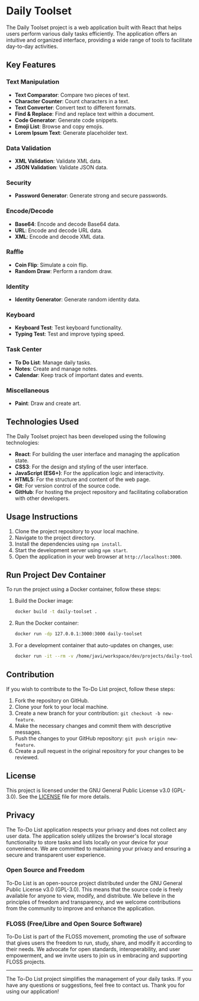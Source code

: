 
# Daily Toolset

The Daily Toolset project is a web application built with React that helps users perform various daily tasks efficiently. The application offers an intuitive and organized interface, providing a wide range of tools to facilitate day-to-day activities.

## Key Features

### Text Manipulation
- **Text Comparator**: Compare two pieces of text.
- **Character Counter**: Count characters in a text.
- **Text Converter**: Convert text to different formats.
- **Find & Replace**: Find and replace text within a document.
- **Code Generator**: Generate code snippets.
- **Emoji List**: Browse and copy emojis.
- **Lorem Ipsum Text**: Generate placeholder text.

### Data Validation
- **XML Validation**: Validate XML data.
- **JSON Validation**: Validate JSON data.

### Security
- **Password Generator**: Generate strong and secure passwords.

### Encode/Decode
- **Base64**: Encode and decode Base64 data.
- **URL**: Encode and decode URL data.
- **XML**: Encode and decode XML data.

### Raffle
- **Coin Flip**: Simulate a coin flip.
- **Random Draw**: Perform a random draw.

### Identity
- **Identity Generator**: Generate random identity data.

### Keyboard
- **Keyboard Test**: Test keyboard functionality.
- **Typing Test**: Test and improve typing speed.

### Task Center
- **To Do List**: Manage daily tasks.
- **Notes**: Create and manage notes.
- **Calendar**: Keep track of important dates and events.

### Miscellaneous
- **Paint**: Draw and create art.

## Technologies Used

The Daily Toolset project has been developed using the following technologies:

- **React**: For building the user interface and managing the application state.
- **CSS3**: For the design and styling of the user interface.
- **JavaScript (ES6+)**: For the application logic and interactivity.
- **HTML5**: For the structure and content of the web page.
- **Git**: For version control of the source code.
- **GitHub**: For hosting the project repository and facilitating collaboration with other developers.

## Usage Instructions

1. Clone the project repository to your local machine.
2. Navigate to the project directory.
3. Install the dependencies using `npm install`.
4. Start the development server using `npm start`.
5. Open the application in your web browser at `http://localhost:3000`.

## Run Project Dev Container

To run the project using a Docker container, follow these steps:

1. Build the Docker image:
   ```sh
   docker build -t daily-toolset .
   ```

2. Run the Docker container:
   ```sh
   docker run -dp 127.0.0.1:3000:3000 daily-toolset
   ```

3. For a development container that auto-updates on changes, use:
   ```sh
   docker run -it --rm -v /home/javi/workspace/dev/projects/daily-toolset:/app -p 3000:3000 daily-toolset
   ```

## Contribution

If you wish to contribute to the To-Do List project, follow these steps:

1. Fork the repository on GitHub.
2. Clone your fork to your local machine.
3. Create a new branch for your contribution: `git checkout -b new-feature`.
4. Make the necessary changes and commit them with descriptive messages.
5. Push the changes to your GitHub repository: `git push origin new-feature`.
6. Create a pull request in the original repository for your changes to be reviewed.

## License

This project is licensed under the GNU General Public License v3.0 (GPL-3.0). See the [LICENSE](LICENSE) file for more details.

## Privacy

The To-Do List application respects your privacy and does not collect any user data. The application solely utilizes the browser's local storage functionality to store tasks and lists locally on your device for your convenience. We are committed to maintaining your privacy and ensuring a secure and transparent user experience.

### Open Source and Freedom

To-Do List is an open-source project distributed under the GNU General Public License v3.0 (GPL-3.0). This means that the source code is freely available for anyone to view, modify, and distribute. We believe in the principles of freedom and transparency, and we welcome contributions from the community to improve and enhance the application.

### FLOSS (Free/Libre and Open Source Software)

To-Do List is part of the FLOSS movement, promoting the use of software that gives users the freedom to run, study, share, and modify it according to their needs. We advocate for open standards, interoperability, and user empowerment, and we invite users to join us in embracing and supporting FLOSS projects.

---

The To-Do List project simplifies the management of your daily tasks. If you have any questions or suggestions, feel free to contact us. Thank you for using our application!

